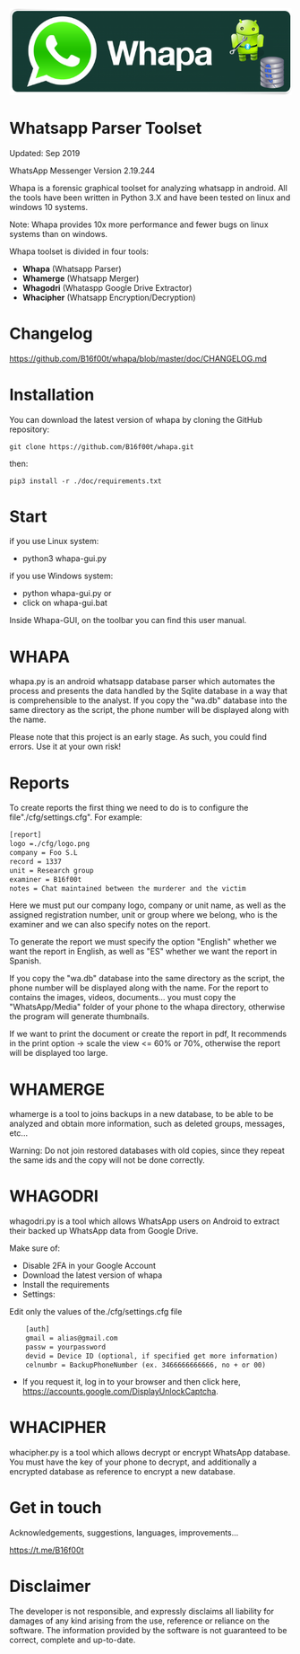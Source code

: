 ![alt tag](https://github.com/B16f00t/whapa/blob/master/doc/whapa.png)


Whatsapp Parser Toolset
====
Updated: Sep 2019

WhatsApp Messenger Version 2.19.244

Whapa is a forensic graphical toolset for analyzing whatsapp in android. All the tools have been written in Python 3.X and have been tested on linux and windows 10 systems.

Note: Whapa provides 10x more performance and fewer bugs on linux systems than on windows. 

Whapa toolset is divided in four tools:

* **Whapa**     (Whatsapp Parser)
* **Whamerge**  (Whatsapp Merger)
* **Whagodri**  (Whataspp Google Drive Extractor)
* **Whacipher** (Whatsapp Encryption/Decryption)


Changelog
====
https://github.com/B16f00t/whapa/blob/master/doc/CHANGELOG.md	

Installation
====
You can download the latest version of whapa by cloning the GitHub repository:

	git clone https://github.com/B16f00t/whapa.git
then:

	pip3 install -r ./doc/requirements.txt

Start
====
if you use Linux system:
* python3 whapa-gui.py

if you use Windows system:
* python whapa-gui.py
	or 
* click on whapa-gui.bat

Inside Whapa-GUI, on the toolbar you can find this user manual.

WHAPA
====
whapa.py is an android whatsapp database parser which automates the process and presents the data handled by the Sqlite database in a way that is comprehensible to the analyst.
If you copy the "wa.db" database into the same directory as the script, the phone number will be displayed along with the name.

Please note that this project is an early stage. As such, you could find errors. Use it at your own risk!

Reports
=====
To create reports the first thing we need to do is to configure the file"./cfg/settings.cfg". For example:

	[report]
	logo =./cfg/logo.png
	company = Foo S.L
	record = 1337
	unit = Research group
	examiner = B16f00t
	notes = Chat maintained between the murderer and the victim
	
Here we must put our company logo, company or unit name, as well as the assigned registration number, unit or group where we belong, who is the examiner and we can also specify notes on the report.

To generate the report we must specify the option "English" whether we want the report in English, as well as "ES" whether we want the report in Spanish.

If you copy the "wa.db" database into the same directory as the script, the phone number will be displayed along with the name.
For the report to contains the images, videos, documents... you must copy the "WhatsApp/Media" folder of your phone to the whapa directory, otherwise the program will generate thumbnails.

If we want to print the document or create the report in pdf, It recommends in the print option -> scale the view <= 60% or 70%, otherwise the report will be displayed too large.


WHAMERGE
====
whamerge is a tool to joins backups in a new database, to be able to be analyzed and obtain more information, such as deleted groups, messages, etc...

Warning: Do not join restored databases with old copies, since they repeat the same ids and the copy will not be done correctly.


WHAGODRI
=====
whagodri.py is a tool which allows WhatsApp users on Android to extract their backed up WhatsApp data from Google Drive.

Make sure of:
* Disable 2FA in your Google Account
* Download the latest version of whapa
* Install the requirements
* Settings:

Edit only the values of the./cfg/settings.cfg file

		[auth]
		gmail = alias@gmail.com
		passw = yourpassword
		devid = Device ID (optional, if specified get more information)
		celnumbr = BackupPhoneNumber (ex. 3466666666666, no + or 00)
* If you request it, log in to your browser and then click here, https://accounts.google.com/DisplayUnlockCaptcha.


WHACIPHER
=====
whacipher.py is a tool which allows decrypt or encrypt WhatsApp database. You must have the key of your phone to decrypt, and additionally a encrypted database as reference to encrypt a new database.


Get in touch
=====
Acknowledgements, suggestions, languages, improvements...

https://t.me/B16f00t
  
	
Disclaimer
=====
The developer is not responsible, and expressly disclaims all liability for damages of any kind arising from the use, reference or reliance on the software. The information provided by the software is not guaranteed to be correct, complete and up-to-date.
